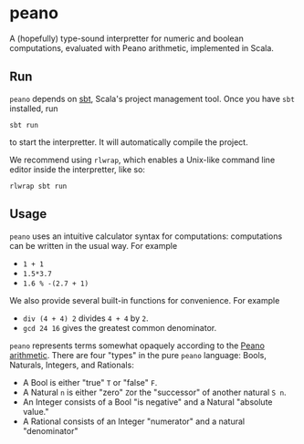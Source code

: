 # peano

A (hopefully) type-sound interpretter for numeric and boolean computations,
evaluated with Peano arithmetic, implemented in Scala.

## Run

`peano` depends on [sbt](https://www.scala-sbt.org/download.html),
Scala's project management tool. Once you have `sbt` installed, run 
```
sbt run
``` 
to start the interpretter. It will automatically compile the project.

We recommend using `rlwrap`, which enables a Unix-like command line editor
inside the interpretter, like so:
```
rlwrap sbt run
``` 

## Usage

`peano` uses an intuitive calculator syntax for computations: computations can
be written in the usual way. For example
* `1 + 1`
* `1.5*3.7`
* `1.6 % -(2.7 + 1)`


We also provide several built-in functions for convenience. For example
* `div (4 + 4) 2` divides `4 + 4` by `2`.
* `gcd 24 16` gives the greatest common denominator.

`peano` represents terms somewhat opaquely according to the [Peano
arithmetic](https://www.wikiwand.com/en/Peano_axioms). There are four "types" in
the pure `peano` language: Bools, Naturals, Integers, and Rationals:
* A Bool is either "true" `T` or "false" `F`.
* A Natural `n` is either "zero" `Z`or the "successor" of another natural `S n`.
* An Integer consists of a Bool "is negative" and a Natural "absolute value."
* A Rational consists of an Integer "numerator" and a natural "denominator"
